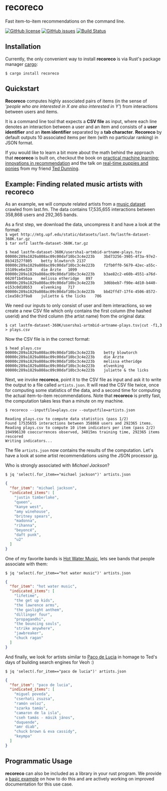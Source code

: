 # recoreco
Fast item-to-item recommendations on the command line.

[![GitHub license](https://img.shields.io/github/license/sscdotopen/recoreco.svg)](https://github.com/sscdotopen/recoreco/blob/master/LICENSE)
[![GitHub issues](https://img.shields.io/github/issues/sscdotopen/recoreco.svg)](https://github.com/sscdotopen/recoreco/issues)
[![Build Status](https://travis-ci.org/sscdotopen/recoreco.svg?branch=master)](https://travis-ci.org/sscdotopen/recoreco)

## Installation

Currently, the only convenient way to install **recoreco** is via Rust's package manager [cargo](https://github.com/rust-lang/cargo):

```
$ cargo install recoreco
```

## Quickstart

**Recoreco** computes highly associated pairs of items (in the sense of _'people who are interested in X are also interested in Y'_) from interactions between users and items. 

It is a command line tool that expects a **CSV file** as input, where each line denotes an interaction between a user and an item and consists of a **user identifier** and an **item identifier** separated by a **tab character**. **Recoreco** by default outputs 10 associated items per item (with no particular ranking) in JSON format.

If you would like to learn a bit more about the math behind the approach that **recoreco** is built on, checkout the book on [practical machine learning: innovations in recommendation](https://mapr.com/practical-machine-learning/) and the talk on [real-time puppies and ponies](https://www.slideshare.net/tdunning/realtime-puppies-and-ponies-evolving-indicator-recommendations-in-realtime) from my friend [Ted Dunning](https://twitter.com/ted_dunning). 


## Example: Finding related music artists with recoreco

As an example, we will compute related artists from a [music dataset](http://www.dtic.upf.edu/~ocelma/MusicRecommendationDataset/lastfm-360K.html) crawled from last.fm. The data contains 17,535,655 interactions between 358,868 users and 292,365 bands.

As a first step, we download the data, uncompress it and have a look at the format:  
`$ wget http://mtg.upf.edu/static/datasets/last.fm/lastfm-dataset-360K.tar.gz`  
`$ tar xvfz lastfm-dataset-360K.tar.gz`

```
$ head lastfm-dataset-360K/usersha1-artmbid-artname-plays.tsv
00000c289a1829a808ac09c00daf10bc3c4e223b	3bd73256-3905-4f3a-97e2-8b341527f805	betty blowtorch	2137
00000c289a1829a808ac09c00daf10bc3c4e223b	f2fb0ff0-5679-42ec-a55c-15109ce6e320	die Ärzte	1099
00000c289a1829a808ac09c00daf10bc3c4e223b	b3ae82c2-e60b-4551-a76d-6620f1b456aa	melissa etheridge	897
00000c289a1829a808ac09c00daf10bc3c4e223b	3d6bbeb7-f90e-4d10-b440-e153c0d10b53	elvenking	717
00000c289a1829a808ac09c00daf10bc3c4e223b	bbd2ffd7-17f4-4506-8572-c1ea58c3f9a8	juliette & the licks	706
```

We need our inputs to only consist of user and item interactions, so we create a new CSV file which only contains the first column (the hashed userid) and the third column (the artist name) from the original data:

`$ cat lastfm-dataset-360K/usersha1-artmbid-artname-plays.tsv|cut -f1,3 > plays.csv`

Now the CSV file is in the correct format:

```
$ head plays.csv 
00000c289a1829a808ac09c00daf10bc3c4e223b	betty blowtorch
00000c289a1829a808ac09c00daf10bc3c4e223b	die Ärzte
00000c289a1829a808ac09c00daf10bc3c4e223b	melissa etheridge
00000c289a1829a808ac09c00daf10bc3c4e223b	elvenking
00000c289a1829a808ac09c00daf10bc3c4e223b	juliette & the licks
```

Next, we invoke **recoreco**, point it to the CSV file as input and ask it to write the output to a file called `artists.json`. It will read the CSV file twice, once for computing some statistics of the data, and a second time for computing the actual item-to-item recommendations. Note that **recoreco** is pretty fast, the computation takes less than a minute on my machine.

```
$ recoreco --inputfile=plays.csv --outputfile=artists.json

Reading plays.csv to compute data statistics (pass 1/2)
Found 17535655 interactions between 358868 users and 292365 items.
Reading plays.csv to compute 10 item indicators per item (pass 2/2)
194996130 cooccurrences observed, 34015ms training time, 292365 items rescored
Writing indicators...
```
The file `artists.json` now contains the results of the computation. Let's have a look at some artist recommendations using the JSON processor [jq](https://stedolan.github.io/jq/).

Who is strongly associated with _Michael Jackson_?

`$ jq 'select(.for_item=="michael jackson")' artists.json`

```json
{
  "for_item": "michael jackson",
  "indicated_items": [
    "justin timberlake",
    "queen",
    "kanye west",
    "amy winehouse",
    "britney spears",
    "madonna",
    "rihanna",
    "beyoncé",
    "daft punk",
    "u2"
  ]
}
```

One of my favorite bands is [Hot Water Music](https://www.youtube.com/watch?v=UsJ7zlwJnDg), lets see bands that people associate with them:

`$ jq 'select(.for_item=="hot water music")' artists.json`

```json
{
  "for_item": "hot water music",
  "indicated_items": [
    "lifetime",
    "the get up kids",
    "the lawrence arms",
    "the gaslight anthem",
    "dillinger four",
    "propagandhi",
    "the bouncing souls",
    "strike anywhere",
    "jawbreaker",
    "chuck ragan"
  ]
}

```

And finally, we look for artists similar to [Paco de Lucia](https://en.wikipedia.org/wiki/Paco_de_Luc%C3%ADa) in homage to Ted's days of building search engines for Veoh :)

`$ jq 'select(.for_item=="paco de lucia")' artists.json`

```json
{
  "for_item": "paco de lucia",
  "indicated_items": [
    "miguel poveda",
    "cserhati zsuzsa",
    "ramón veloz",
    "szarka tamás",
    "camaron de la isla",
    "cseh tamás - másik jános",
    "duquende",
    "amr diab",
    "chuck brown & eva cassidy",
    "keympa"
  ]
}
```

## Programmatic Usage

**recoreco** can also be included as a library in your rust program. We provide a [basic example](src/usage_tests.rs) on how to do this and are actively working on improved documentation for this use case. 
